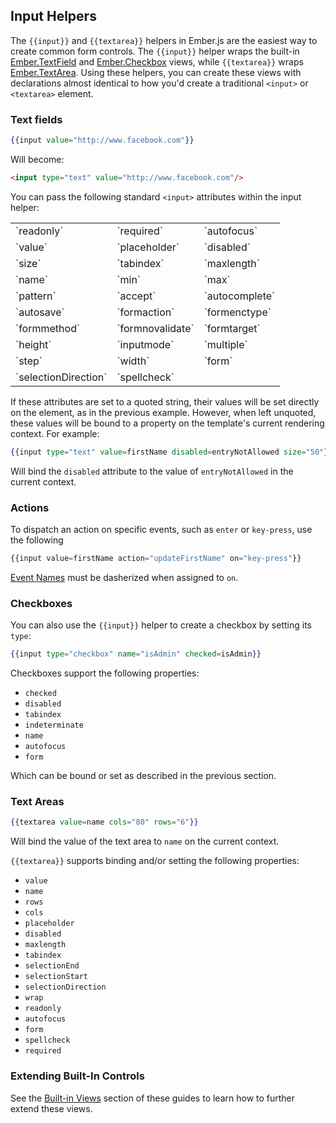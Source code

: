 ## Input Helpers

The `{{input}}` and `{{textarea}}` helpers in Ember.js are the easiest way to
create common form controls. The `{{input}}` helper wraps the built-in
[Ember.TextField][1] and [Ember.Checkbox][2] views, while `{{textarea}}` wraps
[Ember.TextArea][3]. Using these helpers, you can create these views with
declarations almost identical to how you'd create a traditional `<input>` or
`<textarea>` element.

[1]: /api/classes/Ember.TextField.html
[2]: /api/classes/Ember.Checkbox.html
[3]: /api/classes/Ember.TextArea.html

### Text fields

```handlebars
{{input value="http://www.facebook.com"}}
```

Will become:

```html
<input type="text" value="http://www.facebook.com"/>
```

You can pass the following standard `<input>` attributes within the input
helper:

<table>
  <tr><td>`readonly`</td><td>`required`</td><td>`autofocus`</td></tr>
  <tr><td>`value`</td><td>`placeholder`</td><td>`disabled`</td></tr>
  <tr><td>`size`</td><td>`tabindex`</td><td>`maxlength`</td></tr>
  <tr><td>`name`</td><td>`min`</td><td>`max`</td></tr>
  <tr><td>`pattern`</td><td>`accept`</td><td>`autocomplete`</td></tr>
  <tr><td>`autosave`</td><td>`formaction`</td><td>`formenctype`</td></tr>
  <tr><td>`formmethod`</td><td>`formnovalidate`</td><td>`formtarget`</td></tr>
  <tr><td>`height`</td><td>`inputmode`</td><td>`multiple`</td></tr>
  <tr><td>`step`</td><td>`width`</td><td>`form`</td></tr>
  <tr><td>`selectionDirection`</td><td>`spellcheck`</td><td>&nbsp;</td></tr>
</table>

If these attributes are set to a quoted string, their values will be set
directly on the element, as in the previous example. However, when left
unquoted, these values will be bound to a property on the template's current
rendering context. For example:

```handlebars
{{input type="text" value=firstName disabled=entryNotAllowed size="50"}}
```

Will bind the `disabled` attribute to the value of `entryNotAllowed` in the
current context.

### Actions

To dispatch an action on specific events, such as `enter` or `key-press`, use the following

```js
{{input value=firstName action="updateFirstName" on="key-press"}}
```

[Event Names](/api/classes/Ember.View.html#toc_event-names) must be dasherized when assigned to `on`.

### Checkboxes

You can also use the `{{input}}` helper to create a checkbox by setting its
`type`:

```handlebars
{{input type="checkbox" name="isAdmin" checked=isAdmin}}
```

Checkboxes support the following properties:

* `checked`
* `disabled`
* `tabindex`
* `indeterminate`
* `name`
* `autofocus`
* `form`


Which can be bound or set as described in the previous section.

### Text Areas

```handlebars
{{textarea value=name cols="80" rows="6"}}
```

Will bind the value of the text area to `name` on the current context.

`{{textarea}}` supports binding and/or setting the following properties:

* `value`
* `name`
* `rows`
* `cols`
* `placeholder`
* `disabled`
* `maxlength`
* `tabindex`
* `selectionEnd`
* `selectionStart`
* `selectionDirection`
* `wrap`
* `readonly`
* `autofocus`
* `form`
* `spellcheck`
* `required`

### Extending Built-In Controls

See the [Built-in Views][4] section of these guides to learn how to further
extend these views.

[4]: /guides/views/built-in-views
